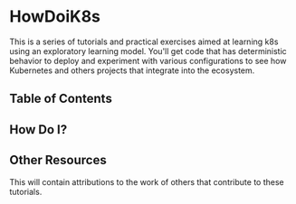 # HowDoiK8s

This is a series of tutorials and practical exercises aimed at learning k8s using an exploratory learning model. You'll get code that has deterministic behavior to deploy and experiment with various configurations to see how Kubernetes and others projects that integrate into the ecosystem.

## Table of Contents

## How Do I?

## Other Resources 

This will contain attributions to the work of others that contribute to these tutorials.